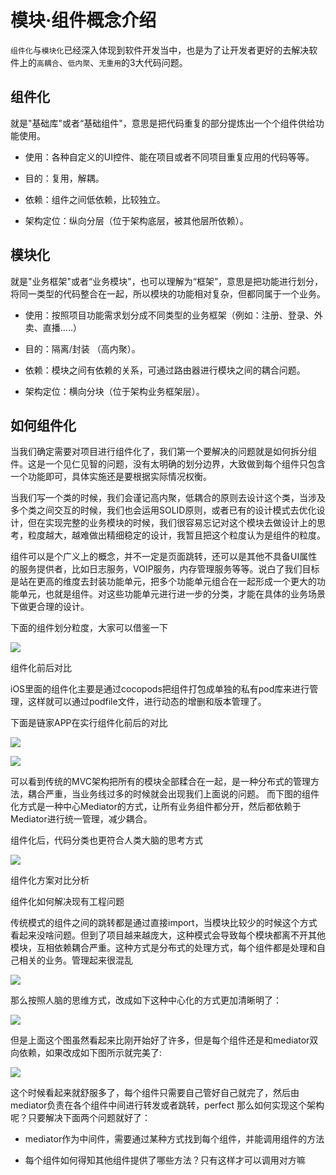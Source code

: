 # 模块·组件概念介绍


``组件化``与``模块化``已经深入体现到软件开发当中，也是为了让开发者更好的去解决软件上的``高耦合``、``低内聚``、``无重用``的3大代码问题。


##  组件化 

就是"基础库"或者“基础组件"，意思是把代码重复的部分提炼出一个个组件供给功能使用。

* 使用：各种自定义的UI控件、能在项目或者不同项目重复应用的代码等等。

* 目的：复用，解耦。
      
* 依赖：组件之间低依赖，比较独立。

* 架构定位：纵向分层（位于架构底层，被其他层所依赖）。


## 模块化 


就是"业务框架"或者“业务模块"，也可以理解为“框架”，意思是把功能进行划分，将同一类型的代码整合在一起，所以模块的功能相对复杂，但都同属于一个业务。

* 使用：按照项目功能需求划分成不同类型的业务框架（例如：注册、登录、外卖、直播.....）

* 目的：隔离/封装 （高内聚）。

* 依赖：模块之间有依赖的关系，可通过路由器进行模块之间的耦合问题。

* 架构定位：横向分块（位于架构业务框架层）。



## 如何组件化

当我们确定需要对项目进行组件化了，我们第一个要解决的问题就是如何拆分组件。这是一个见仁见智的问题，没有太明确的划分边界，大致做到每个组件只包含一个功能即可，具体实施还是要根据实际情况权衡。

当我们写一个类的时候，我们会谨记高内聚，低耦合的原则去设计这个类，当涉及多个类之间交互的时候，我们也会运用SOLID原则，或者已有的设计模式去优化设计，但在实现完整的业务模块的时候，我们很容易忘记对这个模块去做设计上的思考，粒度越大，越难做出精细稳定的设计，我暂且把这个粒度认为是组件的粒度。

组件可以是个广义上的概念，并不一定是页面跳转，还可以是其他不具备UI属性的服务提供者，比如日志服务，VOIP服务，内存管理服务等等。说白了我们目标是站在更高的维度去封装功能单元，把多个功能单元组合在一起形成一个更大的功能单元，也就是组件。对这些功能单元进行进一步的分类，才能在具体的业务场景下做更合理的设计。

下面的组件划分粒度，大家可以借鉴一下


![](Resource/6_1_1.png)

组件化前后对比

iOS里面的组件化主要是通过cocopods把组件打包成单独的私有pod库来进行管理，这样就可以通过podfile文件，进行动态的增删和版本管理了。

下面是链家APP在实行组件化前后的对比

![](Resource/6_1_2.png)

![](Resource/6_1_3.png)


可以看到传统的MVC架构把所有的模块全部糅合在一起，是一种分布式的管理方法，耦合严重，当业务线过多的时候就会出现我们上面说的问题。 而下图的组件化方式是一种中心Mediator的方式，让所有业务组件都分开，然后都依赖于Mediator进行统一管理，减少耦合。

组件化后，代码分类也更符合人类大脑的思考方式

![](Resource/6_1_4.png)


组件化方案对比分析

组件化如何解决现有工程问题

传统模式的组件之间的跳转都是通过直接import，当模块比较少的时候这个方式看起来没啥问题。但到了项目越来越庞大，这种模式会导致每个模块都离不开其他模块，互相依赖耦合严重。这种方式是分布式的处理方式，每个组件都是处理和自己相关的业务。管理起来很混乱

![](Resource/6_1_5.png)



那么按照人脑的思维方式，改成如下这种中心化的方式更加清晰明了： 



![](Resource/6_1_6.png)


但是上面这个图虽然看起来比刚开始好了许多，但是每个组件还是和mediator双向依赖，如果改成如下图所示就完美了:

![](Resource/6_1_7.png)



这个时候看起来就舒服多了，每个组件只需要自己管好自己就完了，然后由mediator负责在各个组件中间进行转发或者跳转，perfect 那么如何实现这个架构呢？只要解决下面两个问题就好了：

* mediator作为中间件，需要通过某种方式找到每个组件，并能调用组件的方法

* 每个组件如何得知其他组件提供了哪些方法？只有这样才可以调用对方嘛









